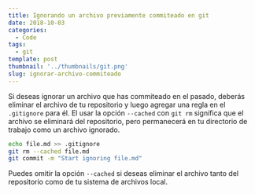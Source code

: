 ```yaml
---
title: Ignorando un archivo previamente commiteado en git
date: 2018-10-03
categories:
  - Code
tags:
  - git
template: post
thumbnail: '../thumbnails/git.png'
slug: ignorar-archivo-commiteado
---
```


Si deseas ignorar un archivo que has commiteado en el pasado, deberás eliminar el archivo de tu repositorio y luego agregar una regla en el `.gitignore` para él. El usar la opción `--cached` con `git rm` significa que el archivo se eliminará del repositorio, pero permanecerá en tu directorio de trabajo como un archivo ignorado.

```bash
echo file.md >> .gitignore
git rm --cached file.md
git commit -m "Start ignoring file.md"
```

Puedes omitir la opción `--cached` si deseas eliminar el archivo tanto del repositorio como de tu sistema de archivos local.
